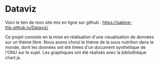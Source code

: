 # Dataviz

Voici le lien de mon site mis en ligne sur github : https://sabine-thb.github.io/Dataviz/ 

Ce projet consiste en la mise en réalisation d'une visualisation de données sur un thème libre. 
Nous avons choisi le thème de la sous nutrition dans le monde, dont les données ont été tirées d'un document synthétique de l'ONU sur le sujet.
Les graphiques ont été réalisés avec la bibliothèque chart.js.
